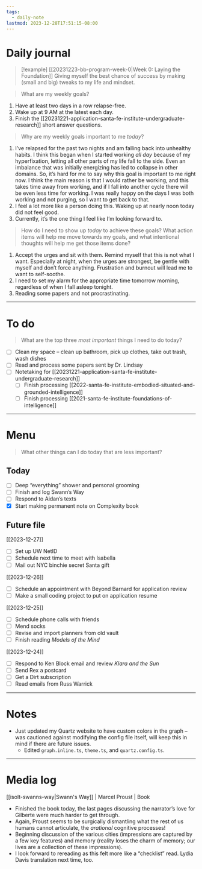 ```yaml
---
tags:
  - daily-note
lastmod: 2023-12-28T17:51:15-08:00
---
```

# Daily journal

>[!example] [[20231223-bb-program-week-0|Week 0: Laying the Foundation]]
>Giving myself the best chance of success by making (small and big) tweaks to my life and mindset.

> What are my weekly goals?

1. Have at least two days in a row relapse-free.
2. Wake up at 9 AM at the latest each day.
3. Finish the [[20231221-application-santa-fe-institute-undergraduate-research]] short answer questions.

> Why are my weekly goals important to me *today*?

1. I’ve relapsed for the past two nights and am falling back into unhealthy habits. I think this began when I started working *all day* because of my hyperfixation, letting all other parts of my life fall to the side. Even an imbalance that was initially energizing has led to collapse in other domains. So, it’s hard for me to say why this goal is important to me right now. I think the main reason is that I would rather be working, and this takes time away from working, and if I fall into another cycle there will be even less time for working. I was really happy on the days I was both working and not purging, so I want to get back to that.
2. I feel a lot more like a person doing this. Waking up at nearly noon today did not feel good.
3. Currently, it’s the one thing I feel like I’m looking forward to.

> How do I need to show up *today* to achieve these goals? What action items will help me move towards my goals, and what intentional thoughts will help me get those items done?

1. Accept the urges and sit with them. Remind myself that this is not what I want. Especially at night, when the urges are strongest, be gentle with myself and don’t force anything. Frustration and burnout will lead me to want to self-soothe.
2. I need to set my alarm for the appropriate time tomorrow morning, regardless of when I fall asleep tonight.
3. Reading some papers and not procrastinating.

---
# To do

> What are the top three *most important* things I need to do today?

- [ ] Clean my space – clean up bathroom, pick up clothes, take out trash, wash dishes
- [ ] Read and process some papers sent by Dr. Lindsay
- [ ] Notetaking for [[20231221-application-santa-fe-institute-undergraduate-research]]
	- [ ] Finish processing [[2022-santa-fe-institute-embodied-situated-and-grounded-intelligence]]
	- [ ] Finish processing [[2021-santa-fe-institute-foundations-of-intelligence]]

----
# Menu

> What other things can I do today that are less important?
## Today

- [ ] Deep “everything” shower and personal grooming
- [ ] Finish and log Swann’s Way
- [ ] Respond to Aidan’s texts
- [x] Start making permanent note on Complexity book

## Future file

[[2023-12-27]]
- [ ] Set up UW NetID
- [ ] Schedule next time to meet with Isabella
- [ ] Mail out NYC binchie secret Santa gift

[[2023-12-26]]
- [ ] Schedule an appointment with Beyond Barnard for application review
- [ ] Make a small coding project to put on application resume

[[2023-12-25]]
- [ ] Schedule phone calls with friends
- [ ] Mend socks
- [ ] Revise and import planners from old vault
- [ ] Finish reading *Models of the Mind*

[[2023-12-24]]
- [ ] Respond to Ken Block email and review *Klara and the Sun*
- [ ] Send Rex a postcard
- [ ] Get a Dirt subscription
- [ ] Read emails from Russ Warrick

---
# Notes

- Just updated my Quartz website to have custom colors in the graph – was cautioned against modifying the config file itself, will keep this in mind if there are future issues.
	- Edited `graph.inline.ts`, `theme.ts`, and `quartz.config.ts`.

---
# Media log

[[isolt-swanns-way|Swann's Way]] | Marcel Proust | Book
- Finished the book today, the last pages discussing the narrator’s love for Gilberte were much harder to get through.
- Again, Proust seems to be surgically dismantling what the rest of us humans cannot articulate, the *arational* cognitive processes!
- Beginning discussion of the various cities (impressions are captured by a few key features) and memory (reality loses the charm of memory; our lives are a collection of these impressions).
- I look forward to rereading as this felt more like a “checklist” read. Lydia Davis translation next time, too.
